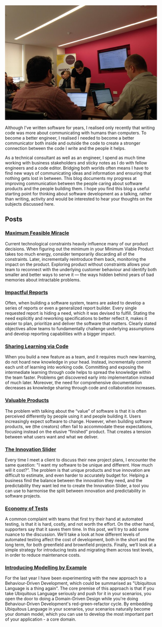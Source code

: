 ![Konstantin Kudryashov running workshop](workshopping.jpeg)

Although I’ve written software for years, I realised only recently that writing
code was more about communicating with humans than computers. To become a
better engineer, I realised I needed to become a better communicator both
inside and outside the code to create a stronger connection between the code I
write and the people it helps.

As a technical consultant as well as an engineer, I spend as much time working
with business stakeholders and sticky notes as I do with fellow engineers and a
code editor. Bridging both worlds often means I have to find new ways of
communicating ideas and information and ensuring that nothing gets lost in
between. This blog documents my progress at improving communication between the
people caring about software products and the people building them. I hope you
find this blog a useful starting point for thinking about software development
as a talking, rather than writing, activity and would be interested to hear
your thoughts on the subjects discussed here.

## Posts

### [Maximum Feasible Miracle](posts/2019/6/maximum-feasible-miracle.md)

Current technological constraints heavily influence many of our product
decisions. When figuring out the minimum in your Minimum Viable Product takes
too much energy, consider temporarily discarding all of the constraints. Later,
incrementally reintroduce them back, monitoring the impact on the product.
Exploring product without constraints allows your team to reconnect with the
underlying customer behaviour and identify both smaller and better ways to
serve it — the ways hidden behind years of bad memories about intractable
problems.

### [Impactful Reports](posts/2019/6/impactful-reports.md)

Often, when building a software system, teams are asked to develop a series of
reports or even a generalized report builder. Every single requested report is
hiding a need, which it was devised to fulfill. Stating the need explicitly and
reworking specifications to better reflect it, makes it easier to plan,
prioritize and deliver the software that matters. Clearly stated objectives
allow teams to fundamentally challenge underlying assumptions and develop
reporting capabilities with a bigger impact.

### [Sharing Learning via Code](posts/2019/6/sharing-learning-via-code.md)

When you build a new feature as a team, and it requires much new learning, do
not hoard new knowledge in your head. Instead, incrementally commit each unit
of learning into working code. Committing and exposing the intermediate
learning through code helps to spread the knowledge within the team faster.
Problems get discovered early into implementation instead of much later.
Moreover, the need for comprehensive documentation decreases as knowledge
sharing through code and collaboration increases.

### [Valuable Products](posts/2016/3/valuable-products.md)

The problem with talking about the “value” of software is that it is often
perceived differently by people using it and people building it. Users
increasingly expect software to change. However, when building software
products, we (the creators) often fail to accommodate these expectations,
focusing instead on the elusive “finished” product. That creates a tension
between what users want and what we deliver.

### [The Innovation Slider](posts/2016/1/innovation-slider.md)

Every time I meet a client to discuss their new project plans, I encounter the
same question: "I want my software to be unique and different. How much will it
cost?”. The problem is that unique products and true innovation are difficult
to estimate, and even harder to accurately budget for. Helping a business find
the balance between the innovation they need, and the predictability they want
led me to create the Innovation Slider, a tool you can use to harmonise the
split between innovation and predictability in software projects.

### [Economy of Tests](posts/2015/1/economy-of-tests.md)

A common complaint with teams that first try their hand at automated testing,
is that it is hard, costly, and not worth the effort. On the other hand,
supporters say that it saves them time. In this post, we’ll try to add some
nuance to the discussion. We’ll take a look at how different levels of
automated testing affect the cost of development, both in the short and the
long term, for both greenfield and brownfield projects. Finally, we’ll look at
a simple strategy for introducing tests and migrating them across test levels,
in order to reduce maintenance costs.

### [Introducing Modelling by Example](posts/2014/10/introducing-modelling-by-example.md)

For the last year I have been experimenting with the new approach to a
Behaviour-Driven Development, which could be summarised as "Ubiquitous Language
is a thing again". The core premise of this approach is that if you take
Ubiquitous Language seriously and push for it in your scenarios, you open the
door to doing a Domain-Driven Design while you're doing Behaviour-Driven
Development's red-green-refactor cycle. By embedding Ubiquitous Language in
your scenarios, your scenarios naturally become your domain model, which you
can use to develop the most important part of your application - a core domain.
